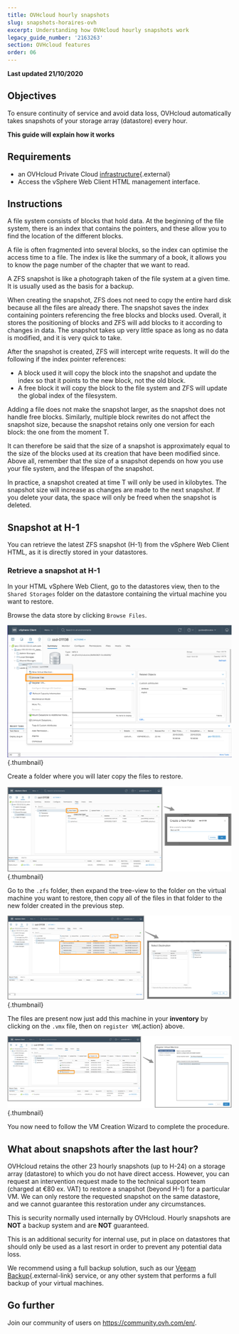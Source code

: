 ```yaml
---
title: OVHcloud hourly snapshots
slug: snapshots-horaires-ovh
excerpt: Understanding how OVHcloud hourly snapshots work
legacy_guide_number: '2163263'
section: OVHcloud features
order: 06
---
```


**Last updated 21/10/2020**

## Objectives

To ensure continuity of service and avoid data loss, OVHcloud automatically takes snapshots of your storage array (datastore) every hour.

**This guide will explain how it works**

## Requirements

* an OVHcloud Private Cloud [infrastructure](https://www.ovhcloud.com/fr/enterprise/products/hosted-private-cloud/){.external}
* Access the vSphere Web Client HTML management interface.

## Instructions

A file system consists of blocks that hold data. At the beginning of the file system, there is an index that contains the pointers, and these allow you to find the location of the different blocks.

A file is often fragmented into several blocks, so the index can optimise the access time to a file. The index is like the summary of a book, it allows you to know the page number of the chapter that we want to read.
 
A ZFS snapshot is like a photograph taken of the file system at a given time. It is usually used as the basis for a backup.
 
When creating the snapshot, ZFS does not need to copy the entire hard disk because all the files are already there. The snapshot saves the index containing pointers referencing the free blocks and blocks used. Overall, it stores the positioning of blocks and ZFS will add blocks to it according to changes in data. The snapshot takes up very little space as long as no data is modified, and it is very quick to take.
 
After the snapshot is created, ZFS will intercept write requests. It will do the following if the index pointer references:
 
- A block used it will copy the block into the snapshot and update the index so that it points to the new block, not the old block.
- A free block it will copy the block to the file system and ZFS will update the global index of the filesystem.
 
Adding a file does not make the snapshot larger, as the snapshot does not handle free blocks. Similarly, multiple block rewrites do not affect the snapshot size, because the snapshot retains only one version for each block: the one from the moment T.
 
It can therefore be said that the size of a snapshot is approximately equal to the size of the blocks used at its creation that have been modified since. Above all, remember that the size of a snapshot depends on how you use your file system, and the lifespan of the snapshot.
 
In practice, a snapshot created at time T will only be used in kilobytes. The snapshot size will increase as changes are made to the next snapshot. If you delete your data, the space will only be freed when the snapshot is deleted.

## Snapshot at H-1

You can retrieve the latest ZFS snapshot (H-1) from the vSphere Web Client HTML, as it is directly stored in your datastores. 

### Retrieve a snapshot at H-1

In your HTML vSphere Web Client, go to the datastores view, then to the `Shared Storages` folder on the datastore containing the virtual machine you want to restore.

Browse the data store by clicking `Browse Files`.

![](images/snapshot01.png){.thumbnail}

Create a folder where you will later copy the files to restore.

![](images/snapshot02.png){.thumbnail}

Go to the `.zfs` folder, then expand the tree-view to the folder on the virtual machine you want to restore, then copy all of the files in that folder to the new folder created in the previous step.

![](images/snapshot03.png){.thumbnail}

The files are present now just add this machine in your **inventory** by clicking on the `.vmx` file, then on `register VM`{.action} above.

![](images/snapshot04.png){.thumbnail}

You now need to follow the VM Creation Wizard to complete the procedure.

## What about snapshots after the last hour?

OVHcloud retains the other 23 hourly snapshots (up to H-24) on a storage array (datastore) to which you do not have direct access. However, you can request an intervention request made to the technical support team (charged at €80 ex. VAT) to restore a snapshot (beyond H-1) for a particular VM. We can only restore the requested snapshot on the same datastore, and we cannot guarantee this restoration under any circumstances.

This is security normally used internally by OVHcloud. Hourly snapshots are **NOT** a backup system and are **NOT** guaranteed.

This is an additional security for internal use, put in place on datastores that should only be used as a last resort in order to prevent any potential data loss.

We recommend using a full backup solution, such as our [Veeam Backup](https://docs.ovh.com/gb/en/private-cloud/veeam-backup-as-a-service/){.external-link} service, or any other system that performs a full backup of your virtual machines.

## Go further

Join our community of users on <https://community.ovh.com/en/>.
